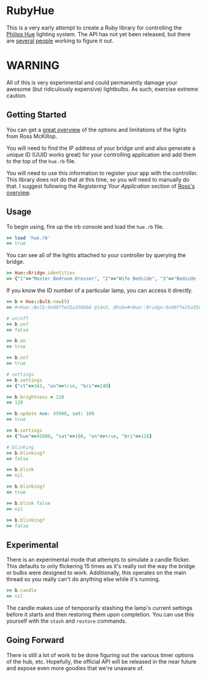 RubyHue
================

This is a very early attempt to create a Ruby library for controlling the [Philips Hue](http://www.meethue.com) lighting system. The API has not yet been released, but there are [several](http://www.nerdblog.com/2012/10/a-day-with-philips-hue.html) [people](http://rsmck.co.uk/hue) working to figure it out.

# WARNING
All of this is very experimental and could permanently damage your awesome (but ridiculously expensive) lightbulbs. As such, exercise extreme caution.

## Getting Started
You can get a [great overview](http://rsmck.co.uk/hue) of the options and limitations of the lights from Ross McKillop.

You will need to find the IP address of your bridge unit and also generate a unique ID (UUID works great) for your controlling application and add them to the top of the `hue.rb` file.

You will need to use this information to register your app with the controller. This library does not do that at this time, so you will need to manually do that. I suggest following the *Registering Your Application* section of [Ross's overview](http://rsmck.co.uk/hue).

## Usage
To begin using, fire up the irb console and load the `hue.rb` file.

```ruby
>> load 'hue.rb'
=> true
```

You can see all of the lights attached to your controller by querying the bridge.

```ruby
>> Hue::Bridge.identities
=> {"1"=>"Master Bedroom Dresser", "2"=>"Wife Bedside", "3"=>"Bedside (front)", "4"=>"Bedside (back)", "5"=>"Family Room Desk", "6"=>"Family Room", "7"=>"Living Room Square"}
```

If you know the ID number of a particular lamp, you can access it directly.

```ruby
>> b = Hue::Bulb.new(5)
=> #<Hue::Bulb:0x007fe35a3586b8 @id=5, @hub=#<Hue::Bridge:0x007fe35a358690 @light_id="5">>

# on/off
>> b.on?
=> false

>> b.on
=> true

>> b.on?
=> true

# settings
>> b.settings
=> {"ct"=>343, "on"=>true, "bri"=>240}

>> b.brightness = 128
=> 128

>> b.update hue: 45000, sat: 180
=> true

>> b.settings
=> {"hue"=>45000, "sat"=>180, "on"=>true, "bri"=>128}

# blinking
>> b.blinking?
=> false

>> b.blink
=> nil

>> b.blinking?
=> true

>> b.blink false
=> nil

>> b.blinking?
=> false
```

## Experimental
There is an experimental mode that attempts to simulate a candle flicker. This defaults to only flickering 15 times as it's really not the way the bridge or bulbs were designed to work. Additionally, this operates on the main thread so you really can't do anything else while it's running.

```ruby
>> b.candle
=> nil
```

The candle makes use of temporarily stashing the lamp's current settings before it starts and then restoring them upon completion. You can use this yourself with the `stash` and `restore` commands.

## Going Forward
There is still a lot of work to be done figuring out the various timer options of the hub, etc. Hopefully, the official API will be released in the near future and expose even more goodies that we're unaware of.